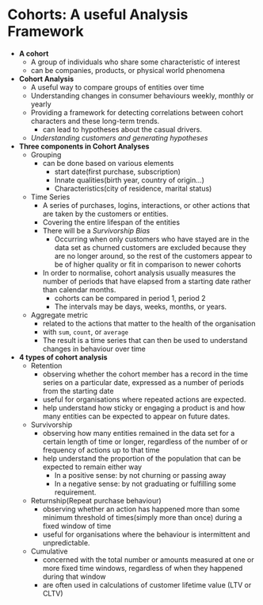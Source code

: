 # Cohorts: A useful Analysis Framework
* **A cohort**
  * A group of individuals who share some characteristic of interest
  * can be companies, products, or physical world phenomena
* **Cohort Analysis**
  * A useful way to compare groups of entities over time
  * Understanding changes in consumer behaviours weekly, monthly or yearly
  * Providing a framework for detecting correlations between cohort characters and these long-term trends.
    * can lead to hypotheses about the casual drivers.
  * *Understanding customers and generating hypotheses*
* **Three components in Cohort Analyses**
  * Grouping
    * can be done based on various elements
      * start date(first purchase, subscription)
      * Innate qualities(birth year, country of origin...)
      * Characteristics(city of residence, marital status)
  * Time Series
    * A series of purchases, logins, interactions, or other actions that are taken by the customers or entities.
    * Covering the entire lifespan of the entities
    * There will be a *Survivorship Bias*
      * Occurring when only customers who have stayed are in the data set as churned customers are excluded because they are no longer around, so the rest of the customers appear to be of higher quality or fit in comparison to newer cohorts
    * In order to normalise, cohort analysis usually measures the number of periods that have elapsed from a starting date rather than calendar months.
      * cohorts can be compared in period 1, period 2
      * The intervals may be days, weeks, months, or years.
  * Aggregate metric
    * related to the actions that matter to the health of the organisation
    * with `sum`, `count`, or `average`
    * The result is a time series that can then be used to understand changes in behaviour over time
* **4 types of cohort analysis**
  * Retention
    * observing whether the cohort member has a record in the time series on a particular date, expressed as a number of periods from the starting date
    * useful for organisations where repeated actions are expected.
    * help understand how sticky or engaging a product is and how many entities can be expected to appear on future dates.
  * Survivorship
    * observing how many entities remained in the data set for a certain length of time or longer, regardless of the number of or frequency of actions up to that time
    * help understand the proportion of the population that can be expected to remain either way
      * In a positive sense: by not churning or passing away
      * In a negative sense: by not graduating or fulfilling some requirement.
  * Returnship(Repeat purchase behaviour)
    * observing whether an action has happened more than some minimum threshold of times(simply more than once) during a fixed window of time
    * useful for organisations where the behaviour is intermittent and unpredictable.
  * Cumulative
    * concerned with the total number or amounts measured at one or more fixed time windows, regardless of when they happened during that window
    * are often used in calculations of customer lifetime value (LTV or CLTV)
